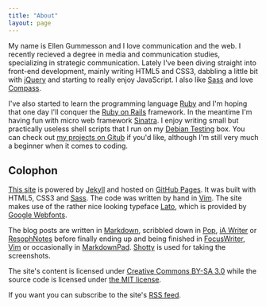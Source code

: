 ```yaml
---
title: "About"
layout: page
---
```


My name is Ellen Gummesson and I love communication and the web. I recently recieved a degree in media and communication studies, specializing in strategic communication. Lately I've been diving straight into front-end development, mainly writing HTML5 and CSS3, dabbling a little bit with [jQuery](http://jquery.com/) and starting to really enjoy JavaScript. I also like [Sass](http://sass-lang.com/) and love [Compass](http://compass-style.org/).

I've also started to learn the programming language [Ruby](http://www.ruby-lang.org/) and I'm hoping that one day I'll conquer the [Ruby on Rails](http://rubyonrails.org/) framework. In the meantime I'm having fun with micro web framework [Sinatra](http://www.sinatrarb.com/). I enjoy writing small but practically useless shell scripts that I run on my [Debian Testing](http://ellengummesson.com/notes/the-linux-setup) box. You can check out [my projects on Gitub](https://github.com/gummesson/) if you'd like, although I'm still very much a beginner when it comes to coding.

## Colophon

[This site](http://ellengummesson.com/) is powered by [Jekyll](http://www.jekyllrb.com/) and hosted on [GitHub Pages](http://pages.github.com/). It was built with HTML5, CSS3 and [Sass](http://sass-lang.com/). The code was written by hand in [Vim](http://www.vim.org/). The site makes use of the rather nice looking typeface [Lato](http://www.google.com/webfonts/specimen/Lato), which is provided by [Google Webfonts](http://www.google.com/webfonts).

The blog posts are written in [Markdown](http://daringfireball.net/projects/markdown/), scribbled down in [Pop](http://minimaltools.com/), [iA Writer](http://www.iawriter.com/) or [ResophNotes](http://resoph.com/ResophNotes/Welcome.html) before finally ending up and being finished in [FocusWriter](http://gottcode.org/focuswriter/), [Vim](http://www.vim.org/) or occasionally in [MarkdownPad](http://www.mardownpad.com/). [Shotty](http://shotty.devs-on.net/en/Overview.aspx) is used for taking the screenshots. 

The site's content is licensed under [Creative Commons BY-SA 3.0](http://creativecommons.org/licenses/by-sa/3.0/) while the source code is licensed under [the MIT license](http://opensource.org/licenses/MIT).

If you want you can subscribe to the site's [RSS feed](/feed.xml).
